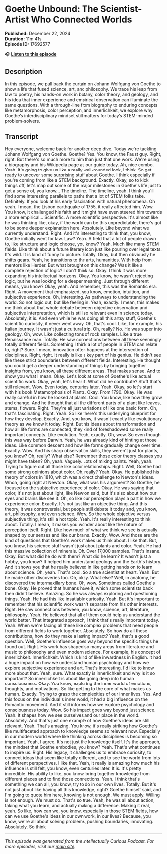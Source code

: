 # Goethe Unbound: The Scientist-Artist Who Connected Worlds

**Published:** December 22, 2024  
**Duration:** 11m 41s  
**Episode ID:** 17692577

🎧 **[Listen to this episode](https://intellectuallycurious.buzzsprout.com/2529712/episodes/17692577-goethe-unbound-the-scientist-artist-who-connected-worlds)**

## Description

In this episode, we pull back the curtain on Johann Wolfgang von Goethe to show a life that fused science, art, and philosophy. We trace his leap from law to poetry, his hands-on work in botany, color theory, and geology, and his idea that inner experience and empirical observation can illuminate the same questions. With a through-line from biography to enduring concepts like metamorphosis, color perception, and innerlichkeit, we explore why Goethe’s interdisciplinary mindset still matters for today’s STEM-minded problem-solvers.

## Transcript

Hey everyone, welcome back for another deep dive. Today we're tackling Johann Wolfgang von Goethe. Goethe? Yes. You know, the Faust guy. Right, right. But there's so much more to him than just that one work. We're using a biography and his Wikipedia page as our guide today. Ah, nice combo. Yeah. It's going to give us like a really well-rounded look, I think. So get ready to uncover some surprising stuff about Goethe. I think especially if you're coming from like a STEM background. Exactly. Okay, so to kick things off, let's map out some of the major milestones in Goethe's life just to get a sense of, you know... The timeline. The timeline, yeah. I think you'll find some interesting parallels to paths that a lot of STEM folks take. Definitely. If you look at his early fascination with natural phenomena. Oh yeah. I mean, the Lisbon earthquake of 1755, it really affected him. Wow. You know, it challenged his faith and it might have even steered him towards a more empirical... Scientific. A more scientific perspective. It's almost like he was thinking like, okay, if the world can be this unpredictable, there's got to be some deeper explanation here. Absolutely. Like beyond what we currently understand. Right. And it's interesting to think that, you know, Goethe initially went for law. Law? Yeah. A field that a lot of people drawn to, like structure and logic choose, you know? Yeah. Much like many STEM fields. Like think about a future literary icon just like pouring over legal texts. It's wild. It is kind of funny to picture. Totally. Okay, but then obviously he shifts gears. Yeah, he transitions to the arts, humanities. With help from mentors like Herder. But what brought on this change? Was it like a complete rejection of logic? I don't think so. Okay. I think it was more expanding his intellectual horizons. Okay. You know, he wasn't rejecting logic, but he was looking for a deeper meaning. Just through different means, you know? Okay, yeah. And remember, this was the Romantic era. Right. A movement that emphasized, you know, emotion, intuition, and subjective experience. Oh, interesting. As pathways to understanding the world. So not logic out, but like feeling in. Yeah, exactly. I mean, this makes me think about that whole debate between objective observation and subjective interpretation, which is still so relevant even in science today. Absolutely, it is. And even while he was doing all this artsy stuff, Goethe's scientific curiosity, it never went away. Oh, that's cool. Like, for example, his Italian journey. It wasn't just a cultural trip. Oh, really? No. He was super into geology. Oh, wow. Like collecting tons of rock samples. Like a true Renaissance man. Totally. He saw connections between all these seemingly totally different fields. Something I think a lot of people in STEM can relate to, right? Sure. I mean, innovation often happens at the intersection of disciplines. Right, right. It really is like a key part of his genius. He didn't see like these strict boundaries between different fields. Interesting. He thought you could get a deeper understanding of things by bringing together insights from, you know, all these different areas. That makes sense. And to show you what I mean. Okay. Let's look at some of Goethe's like actual scientific work. Okay, yeah, let's hear it. What did he contribute? Stuff that's still relevant. Wow. Even today, centuries later. Yeah. Okay, so let's start with his book Metamorphosis of Plants. Okay. From 1790. Okay. He was really careful in how he looked at plants. Cool. You know, like how they grow and change. And he thought that all the different parts of a plant like leaves, stems, flowers. Right. They're all just variations of like one basic form. Oh, that's fascinating. Right. Yeah. So like there's this underlying blueprint for how they develop. Exactly. And, you know, it wasn't exactly like evolutionary theory as we know it today. Right. But his ideas about transformation and how all life forms are connected, they kind of foreshadowed some really important concepts. Like evolution. Yeah, exactly. Oh, wow. So even though this was way before Darwin. Yeah, he was already kind of hinting at those ideas. Like common descent and how life forms gradually change over time. Exactly. Wow. And his sharp observation skills, they weren't just for plants, you know? Oh, really? What else? Remember those color theory classes you might have taken? Oh, yeah. Vaguely. Lots of mixing paints. Yeah, yeah. Trying to figure out all those like color relationships. Right. Well, Goethe had some strong opinions about color. Oh, really? Yeah. Okay. He published his theory of colors in 1810, which was a direct challenge to Newton's ideas. Whoa, going right at Newton. Okay, what was his argument? So Goethe, he focused on the subjective experience of color. Okay. He was saying that color, it's not just about light, like Newton said, but it's also about how our eyes and brains like see it. Oh, so like our perception plays a part in how we experience color. Exactly. It's not just like an objective thing. And this theory, it was controversial, but people still debate it today and, you know, art, philosophy, and even science. Wow. So the whole objective versus subjective thing, it's still a hot topic. Yeah. It's really interesting to think about. Totally. I mean, it makes you wonder about like the nature of perception itself. Right. Like how much of what we think we see is actually shaped by our senses and like our brains. Exactly. Wow. And those are the kind of questions that Goethe's work makes us think about. I like that. But, you know, his science stuff wasn't just about plants and color. Yeah. He had this massive collection of minerals. Oh. Over 17,000 samples. That's insane. Okay. But what did he do with them? What did he learn? It wasn't just a hobby, you know? It helped him understand geology and the Earth's history. And it shows you that he really believed in like getting hands on to learn about science. Oh, yeah. That's cool. So a true scientist at heart. Yeah. But he made other discoveries too. Oh, okay. What else? Well, in anatomy, he discovered the intermaxillary bone. Oh, wow. Sometimes called Goethe's bone. Okay. He proved that humans have it, which some scientists back then didn't believe. Amazing. So he was always exploring and questioning things. Yeah. He had this like insatiable curiosity. Yeah. But it's important to remember that his scientific work wasn't separate from his other interests. Right. He saw connections between, you know, science, art, literature, philosophy. Yeah. He believed that all of them could help us understand the world better. That integrated approach, I think that's really important today. Yeah. When we're facing all these like complex problems that need people from different fields to work together. Absolutely. So how do all these contributions, how do they make a lasting impact? Yeah, that's a good question. Well, Goethe's influence goes way beyond the specific things he found out. Right. His work has shaped so many areas from literature and music to philosophy and even modern science. For example, his concept of innerlichkeit. Innerlichkeit. Which is kind of like inwardness in English. It had a huge impact on how we understand human psychology and how we explore subjective experience and art. That's interesting. I'd like to know more about that. Yeah, sure. What exactly is innerlichkeit and why is it so important? So innerlichkeit is about like going deep into human consciousness. Okay. You know, exploring the inner world of emotions, thoughts, and motivations. So like getting to the core of what makes us human. Exactly. Trying to grasp the complexities of our inner lives. Yes. And this focus on the individual's inner world, it had a big influence on the Romantic movement. And it still informs how we explore psychology and consciousness today. Wow. So his impact goes way beyond just science. Yeah. It shapes how we see ourselves and our place in the world. Absolutely. And that's just one example of how Goethe's ideas are still relevant. Yeah. That's amazing. You know, it's really striking how Goethe's like multifaceted approach to knowledge seems so relevant now. Especially in our modern world where like thinking across disciplines is becoming so important. Yeah, I agree. It's not just the knowledge itself. It's the approach, the mindset that Goethe embodies, you know? Yeah. That's what continues to inspire us. Right. His legacy, it challenges us to embrace curiosity, to connect ideas that seem like totally different, and to see the world from lots of different perspectives. I like that. Yeah, it really is amazing how much his influence is still felt, you know, even centuries later. It is. It's pretty incredible. His ability to like, you know, bring together knowledge from different places and to find those connections. Yeah. I think that's something we can all, you know, try to do in our own lives. Totally. But it's not just about like having all this knowledge, right? Goethe himself said, and I'm going to quote him here, knowing is not enough. We must apply. Willing is not enough. We must do. That's so true. Yeah, he was all about action, taking what you learn, and actually making a difference. Making it real, yeah. So like, how can we, you know, especially in those STEM fields, how can we use Goethe's ideas in our own work, in our lives? Because, you know, we're all about solving problems, pushing boundaries, innovating. Absolutely. So think

---
*This episode was generated from the Intellectually Curious Podcast. For more episodes, visit our [main site](https://intellectuallycurious.buzzsprout.com).*
